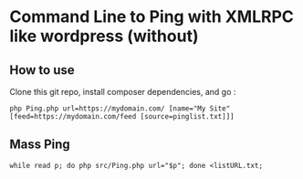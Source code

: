 # Command Line to Ping with XMLRPC like wordpress (without)

## How to use

Clone this git repo, install composer dependencies, and go :
```
php Ping.php url=https://mydomain.com/ [name="My Site" [feed=https://mydomain.com/feed [source=pinglist.txt]]]
```

## Mass Ping

```
while read p; do php src/Ping.php url="$p"; done <listURL.txt;
```
